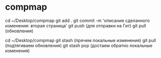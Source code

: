 # compmap
cd ~/Desktop/compmap
git add . 
git commit -m 'описание сделанного изменения: вторая страница'
git push (для отправки на Гит)
git pull (обновления)

cd ~/Desktop/compmap
git stash (прячем локальные изменения)
git pull (подтягиваем обновления)
git stash pop (достаем обратно локальные изменения)